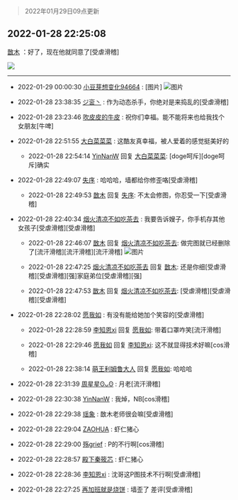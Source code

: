> 2022年01月29日09点更新
<link rel="stylesheet" href="https://cdn.jsdelivr.net/gh/taotie6/sampleJSON@main/css/photo_show.css">
<meta name="referrer" content="no-referrer" />


 ## 2022-01-28 22:25:08 

 [㪚木](https://www.coolapk.com/feed/33167879?shareKey=MWZlODkyMDJlNWRkNjFmNDEzMjU~) ：好了，现在他就同意了[受虐滑稽] 

<div class="album">
<img class="img-item" src="https://image.coolapk.com/feed/2022/0128/22/1081091_cca9d313_9907_8601_158@1920x2560.jpeg" />
</div>

 ------- 

- 2022-01-29 00:00:30 [小豆芽想变化94664](uid=5184191) : [图片] ![图片](https://image.coolapk.com/feed/2019/0515/09/1081091_3748_1897@180x122.gif)

- 2022-01-28 23:38:35 [ジ衮丶](uid=494451) : 作为动态杀手，你绝对是来捣乱的[受虐滑稽] 

- 2022-01-28 23:23:46 [吹皮皮的牛皮](uid=1667181) : 祝你们幸福。能不能将来也给我找个女朋友[牛啤] 

- 2022-01-28 22:51:55 [大白菜菜菜](uid=2081020) : 这酷友真幸福，被人爱着的感觉挺美好的 

    - 2022-01-28 22:54:14 [YinNanW](uid=17018456) 回复 [大白菜菜菜](uid=2081020): [doge呵斥][doge呵斥]确实 

- 2022-01-28 22:49:07 [失序](uid=1009107) : 哈哈哈，墙都给你修歪咯[受虐滑稽] 

    - 2022-01-28 22:49:53 [㪚木](uid=1081091) 回复 [失序](uid=1009107): 不太会修图，你忍受一下[受虐滑稽] 

- 2022-01-28 22:40:34 [烟火清凉不如吃茶去](uid=4279524) : 我要告诉嫂子，你手机存其他女孩子[受虐滑稽][受虐滑稽] 

    - 2022-01-28 22:46:07 [㪚木](uid=1081091) 回复 [烟火清凉不如吃茶去](uid=4279524): 做完图就已经删除了[流汗滑稽][流汗滑稽][流汗滑稽] ![图片](https://image.coolapk.com/feed/2022/0128/22/1081091_78dd1654_1166_6537_374@1080x2340.jpeg)

    - 2022-01-28 22:47:25 [烟火清凉不如吃茶去](uid=4279524) 回复 [㪚木](uid=1081091): 还是你细[受虐滑稽][受虐滑稽][强]家庭弟位[受虐滑稽][强] 

    - 2022-01-28 22:47:53 [㪚木](uid=1081091) 回复 [烟火清凉不如吃茶去](uid=4279524): [受虐滑稽][受虐滑稽][受虐滑稽] 

- 2022-01-28 22:28:02 [愿我如](uid=3364757) : 有没有能给她加个笑容的[受虐滑稽] 

    - 2022-01-28 22:28:59 [李知恩xi](uid=2568820) 回复 [愿我如](uid=3364757): 带着口罩咋笑[流汗滑稽] 

    - 2022-01-28 22:29:46 [愿我如](uid=3364757) 回复 [李知恩xi](uid=2568820): 这不就显得技术好嘛[cos滑稽] 

    - 2022-01-28 22:38:14 [萌王利姆鲁大人](uid=4048495) 回复 [愿我如](uid=3364757): 哈哈哈 

- 2022-01-28 22:31:39 [周星星ʘᴗʘ](uid=1078199) : 月老[流汗滑稽] 

- 2022-01-28 22:30:38 [YinNanW](uid=17018456) : 我焯，NB[cos滑稽] 

- 2022-01-28 22:29:38 [瑶象](uid=11467223) : 㪚木老师很会嘛[受虐滑稽] 

- 2022-01-28 22:29:04 [ZAOHUA](uid=1930793) : 虾仁猪心 

- 2022-01-28 22:29:00 [殇grief](uid=4392516) : P的不行啊[cos滑稽] 

- 2022-01-28 22:28:57 [殿下秦筱芯](uid=1506692) : 虾仁猪心 

- 2022-01-28 22:28:36 [李知恩xi](uid=2568820) : 沈哥这P图技术不行啊[受虐滑稽] 

- 2022-01-28 22:27:25 [再加班就是烧饼](uid=2281677) : 墙歪了  差评[受虐滑稽] 

